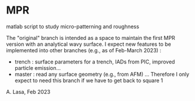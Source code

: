 # MPR
matlab script to study micro-patterning and roughness

The "original" branch is intended as a space to maintain the first MPR version with an analytical wavy surface.
I expect  new features to be implemented into other branches (e.g., as of Feb-March 2023) : 
 - trench : surface parameters for a trench, IADs from PIC, improved particle emission...
 - master : read any surface geometry (e.g., from AFM) ...
 Therefore I only expect to need this branch if we have to get back to square 1
 
 A. Lasa, Feb 2023
